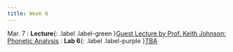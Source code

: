 ```yaml
---
title: Week 6
---
```


Mar. 7
: **Lecture**{: .label .label-green }[Guest Lecture by Prof. Keith Johnson: Phonetic Analysis](https://docs.google.com/document/d/1dA9d26nsQr6IqLVnVVxUI_oFMk__Hz6mxH0i_QbqjY8/edit?usp=sharing)
: **Lab 6**{: .label .label-purple }[TBA](https://drive.google.com/drive/folders/1DDfRPPhU3q-w1ijb_PGO_PjYCmHsBXQS?usp=sharing)
